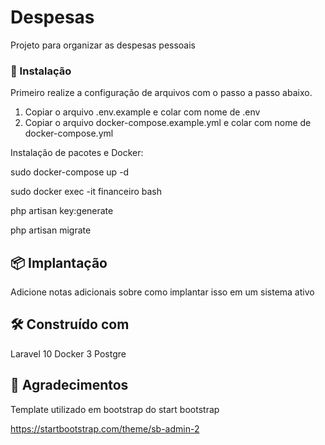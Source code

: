 # Despesas

Projeto para organizar as despesas pessoais 

### 🔧 Instalação
Primeiro realize a configuração de arquivos com o passo a passo abaixo.

1. Copiar o arquivo .env.example e colar com nome de .env
2. Copiar o arquivo docker-compose.example.yml e colar com nome de docker-compose.yml


Instalação de pacotes e Docker:

sudo docker-compose up -d

sudo docker exec -it financeiro bash

php artisan key:generate

php artisan migrate 

## 📦 Implantação

Adicione notas adicionais sobre como implantar isso em um sistema ativo

## 🛠️ Construído com

Laravel 10
Docker 3
Postgre


## 📄 Agradecimentos

Template utilizado em bootstrap do start bootstrap 

https://startbootstrap.com/theme/sb-admin-2


